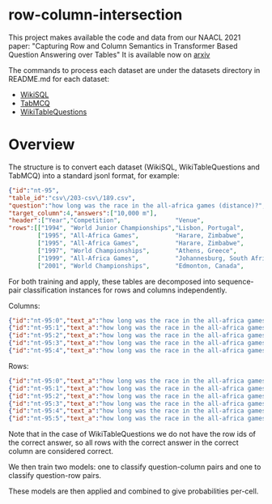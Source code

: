 # row-column-intersection
This project makes available the code and data from our NAACL 2021 paper: "Capturing Row and Column Semantics in Transformer Based Question Answering over Tables"
It is available now on [arxiv](https://arxiv.org/abs/2104.08303)

The commands to process each dataset are under the datasets directory in README.md for each dataset:

* [WikiSQL](datasets/wikisql/README.md)
* [TabMCQ](datasets/tabmcq/README.md)
* [WikiTableQuestions](datasets/wtq/README.md)


# Overview

The structure is to convert each dataset (WikiSQL, WikiTableQuestions and TabMCQ) into a standard jsonl format, for example:
```json
{"id":"nt-95",
"table_id":"csv\/203-csv\/189.csv",
"question":"how long was the race in the all-africa games (distance)?",
"target_column":4,"answers":["10,000 m"],
"header":["Year","Competition",               "Venue",                     "Position","Notes"],
"rows":[["1994", "World Junior Championships","Lisbon, Portugal",          "2nd",     "5,000 m"],
        ["1995", "All-Africa Games",          "Harare, Zimbabwe",          "2nd",     "5,000 m"],
        ["1995", "All-Africa Games",          "Harare, Zimbabwe",          "2nd",     "10,000 m"],
        ["1997", "World Championships",       "Athens, Greece",            "7th",     "10,000 m"],
        ["1999", "All-Africa Games",          "Johannesburg, South Africa","3rd",     "10,000 m"],
        ["2001", "World Championships",       "Edmonton, Canada",          "9th",     "10,000 m"]]}
```

For both training and apply, these tables are decomposed into sequence-pair classification instances for rows and columns independently.

Columns:
```json
{"id":"nt-95:0","text_a":"how long was the race in the all-africa games (distance)?","text_b":"Year * 1994 * 1995 * 1995 * 1997 * 1999 * 2001","label":false}
{"id":"nt-95:1","text_a":"how long was the race in the all-africa games (distance)?","text_b":"Competition * World Junior Championships * All-Africa Games * All-Africa Games * World Championships * All-Africa Games * World Championships","label":false}
{"id":"nt-95:2","text_a":"how long was the race in the all-africa games (distance)?","text_b":"Venue * Lisbon, Portugal * Harare, Zimbabwe * Harare, Zimbabwe * Athens, Greece * Johannesburg, South Africa * Edmonton, Canada","label":false}
{"id":"nt-95:3","text_a":"how long was the race in the all-africa games (distance)?","text_b":"Position * 2nd * 2nd * 2nd * 7th * 3rd * 9th","label":false}
{"id":"nt-95:4","text_a":"how long was the race in the all-africa games (distance)?","text_b":"Notes * 5,000 m * 5,000 m * 10,000 m * 10,000 m * 10,000 m * 10,000 m","label":true}
```

Rows:
```json
{"id":"nt-95:0","text_a":"how long was the race in the all-africa games (distance)?","text_b":"Year : 1994 * Competition : World Junior Championships * Venue : Lisbon, Portugal * Position : 2nd * Notes : 5,000 m","label":false}
{"id":"nt-95:1","text_a":"how long was the race in the all-africa games (distance)?","text_b":"Year : 1995 * Competition : All-Africa Games * Venue : Harare, Zimbabwe * Position : 2nd * Notes : 5,000 m","label":false}
{"id":"nt-95:2","text_a":"how long was the race in the all-africa games (distance)?","text_b":"Year : 1995 * Competition : All-Africa Games * Venue : Harare, Zimbabwe * Position : 2nd * Notes : 10,000 m","label":true}
{"id":"nt-95:3","text_a":"how long was the race in the all-africa games (distance)?","text_b":"Year : 1997 * Competition : World Championships * Venue : Athens, Greece * Position : 7th * Notes : 10,000 m","label":true}
{"id":"nt-95:4","text_a":"how long was the race in the all-africa games (distance)?","text_b":"Year : 1999 * Competition : All-Africa Games * Venue : Johannesburg, South Africa * Position : 3rd * Notes : 10,000 m","label":true}
{"id":"nt-95:5","text_a":"how long was the race in the all-africa games (distance)?","text_b":"Year : 2001 * Competition : World Championships * Venue : Edmonton, Canada * Position : 9th * Notes : 10,000 m","label":true}
```

Note that in the case of WikiTableQuestions we do not have the row ids of the correct answer, so all rows with the correct answer in the correct column are considered correct.

We then train two models: one to classify question-column pairs and one to classify question-row pairs.

These models are then applied and combined to give probabilities per-cell.
